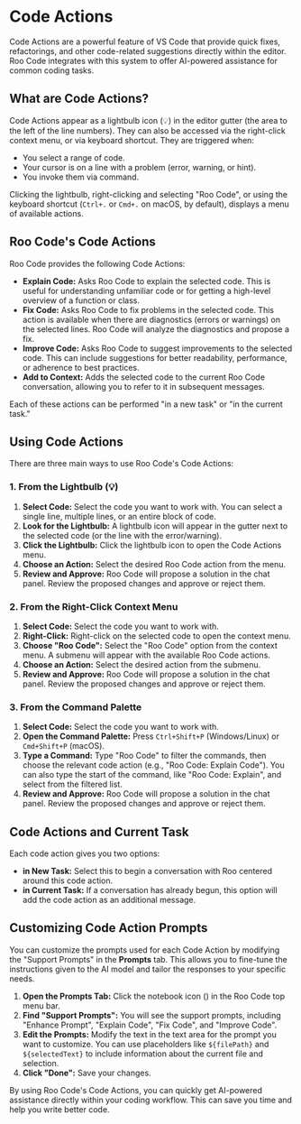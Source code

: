 # Code Actions

Code Actions are a powerful feature of VS Code that provide quick fixes, refactorings, and other code-related suggestions directly within the editor. Roo Code integrates with this system to offer AI-powered assistance for common coding tasks.

## What are Code Actions?

Code Actions appear as a lightbulb icon (💡) in the editor gutter (the area to the left of the line numbers). They can also be accessed via the right-click context menu, or via keyboard shortcut. They are triggered when:

*   You select a range of code.
*   Your cursor is on a line with a problem (error, warning, or hint).
*   You invoke them via command.

Clicking the lightbulb, right-clicking and selecting "Roo Code", or using the keyboard shortcut (`Ctrl+.` or `Cmd+.` on macOS, by default), displays a menu of available actions.

## Roo Code's Code Actions

Roo Code provides the following Code Actions:

*   **Explain Code:** Asks Roo Code to explain the selected code. This is useful for understanding unfamiliar code or for getting a high-level overview of a function or class.
*   **Fix Code:** Asks Roo Code to fix problems in the selected code. This action is available when there are diagnostics (errors or warnings) on the selected lines. Roo Code will analyze the diagnostics and propose a fix.
*   **Improve Code:** Asks Roo Code to suggest improvements to the selected code. This can include suggestions for better readability, performance, or adherence to best practices.
*   **Add to Context:** Adds the selected code to the current Roo Code conversation, allowing you to refer to it in subsequent messages.

Each of these actions can be performed "in a new task" or "in the current task."

## Using Code Actions

There are three main ways to use Roo Code's Code Actions:

### 1. From the Lightbulb (💡)

1.  **Select Code:** Select the code you want to work with. You can select a single line, multiple lines, or an entire block of code.
2.  **Look for the Lightbulb:** A lightbulb icon will appear in the gutter next to the selected code (or the line with the error/warning).
3.  **Click the Lightbulb:** Click the lightbulb icon to open the Code Actions menu.
4.  **Choose an Action:** Select the desired Roo Code action from the menu.
5.  **Review and Approve:** Roo Code will propose a solution in the chat panel. Review the proposed changes and approve or reject them.

### 2. From the Right-Click Context Menu

1.  **Select Code:** Select the code you want to work with.
2.  **Right-Click:** Right-click on the selected code to open the context menu.
3.  **Choose "Roo Code":** Select the "Roo Code" option from the context menu. A submenu will appear with the available Roo Code actions.
4.  **Choose an Action:** Select the desired action from the submenu.
5.  **Review and Approve:** Roo Code will propose a solution in the chat panel. Review the proposed changes and approve or reject them.

### 3. From the Command Palette

1.  **Select Code:** Select the code you want to work with.
2.  **Open the Command Palette:** Press `Ctrl+Shift+P` (Windows/Linux) or `Cmd+Shift+P` (macOS).
3.  **Type a Command:** Type "Roo Code" to filter the commands, then choose the relevant code action (e.g., "Roo Code: Explain Code"). You can also type the start of the command, like "Roo Code: Explain", and select from the filtered list.
4.  **Review and Approve:** Roo Code will propose a solution in the chat panel. Review the proposed changes and approve or reject them.

## Code Actions and Current Task

Each code action gives you two options:

*   **in New Task:** Select this to begin a conversation with Roo centered around this code action.
*   **in Current Task:** If a conversation has already begun, this option will add the code action as an additional message.

## Customizing Code Action Prompts

You can customize the prompts used for each Code Action by modifying the "Support Prompts" in the **Prompts** tab.  This allows you to fine-tune the instructions given to the AI model and tailor the responses to your specific needs.

1.  **Open the Prompts Tab:** Click the notebook icon (<span class="codicon codicon-notebook"></span>) in the Roo Code top menu bar.
2. **Find "Support Prompts":** You will see the support prompts, including "Enhance Prompt", "Explain Code", "Fix Code", and "Improve Code".
3. **Edit the Prompts:**  Modify the text in the text area for the prompt you want to customize. You can use placeholders like `${filePath}` and `${selectedText}` to include information about the current file and selection.
4. **Click "Done":** Save your changes.

By using Roo Code's Code Actions, you can quickly get AI-powered assistance directly within your coding workflow. This can save you time and help you write better code.